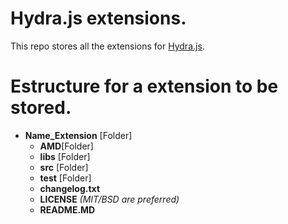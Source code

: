 # Hydra.js extensions.
This repo stores all the extensions for [Hydra.js](https://github.com/tcorral/Hydra.js/).
# Estructure for a extension to be stored.
* **Name_Extension** [Folder]
    * **AMD**[Folder]
    * **libs** [Folder]
    * **src** [Folder]
    * **test** [Folder]
    * **changelog.txt**
    * **LICENSE**	*(MIT/BSD are preferred)*
    * **README.MD**